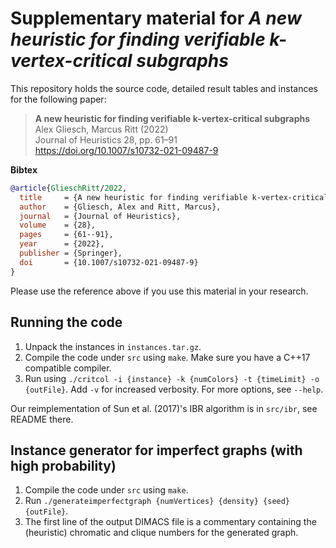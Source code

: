 # Supplementary material for *A new heuristic for finding verifiable k-vertex-critical subgraphs*

This repository holds the source code, detailed result tables and instances for the following paper:

> **A new heuristic for finding verifiable k-vertex-critical subgraphs**<br>
> Alex Gliesch, Marcus Ritt (2022)<br>
> Journal of Heuristics 28, pp. 61–91 <br>
> https://doi.org/10.1007/s10732-021-09487-9

**Bibtex**

```bibtex
@article{GlieschRitt/2022,
  title     = {A new heuristic for finding verifiable k-vertex-critical subgraphs},
  author    = {Gliesch, Alex and Ritt, Marcus},
  journal   = {Journal of Heuristics},
  volume    = {28},
  pages     = {61--91},
  year      = {2022},
  publisher = {Springer},
  doi       = {10.1007/s10732-021-09487-9}
}
```

Please use the reference above if you use this material in your research.

## Running the code 

1. Unpack the instances in `instances.tar.gz`.
2. Compile the code under `src` using `make`. Make sure you have a C++17 compatible compiler.
3. Run using `./critcol -i {instance} -k {numColors} -t {timeLimit} -o {outFile}`. Add `-v` for increased verbosity. For more options, see `--help`. 

Our reimplementation of Sun et al. (2017)'s IBR algorithm is in `src/ibr`, see README there.

## Instance generator for imperfect graphs (with high probability) 

1. Compile the code under `src` using `make`. 
2. Run `./generateimperfectgraph {numVertices} {density} {seed} {outFile}`.
3. The first line of the output DIMACS file is a commentary containing the (heuristic) chromatic and clique numbers for the generated graph.